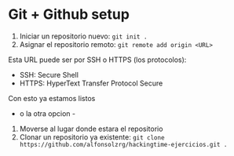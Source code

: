# Git + Github setup

1. Iniciar un repositorio nuevo: `git init .` 
2. Asignar el repositorio remoto: `git remote add origin <URL>`

Esta URL puede ser por SSH o HTTPS (los protocolos):
- SSH: Secure Shell
- HTTPS: HyperText Transfer Protocol Secure

Con esto ya estamos listos

- o la otra opcion -
1. Moverse al lugar donde estara el repositorio
2. Clonar un repositorio ya existente: `git clone https://github.com/alfonsolzrg/hackingtime-ejercicios.git .`
